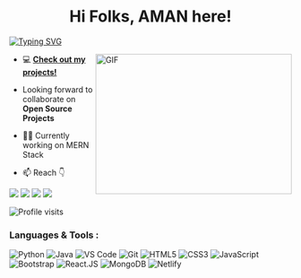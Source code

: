 <h1 align="center">Hi Folks, AMAN here!</h1>

<a href="https://git.io/typing-svg"><img src="https://readme-typing-svg.demolab.com?font=Fira+Code&pause=1000&color=F7F7F7&width=435&lines=I+magically+turn+caffeine+into+code+;and+transform+bugs+into+features.+;Don't+worry%2C+I've+got+99+problems%2C+;but+a+commit+ain't+one!" alt="Typing SVG" /></a>

<div id="header" >
  <img align="right" alt="GIF" width="350" height="250"  src="https://media.giphy.com/media/M9gbBd9nbDrOTu1Mqx/giphy.gif" />
</div>

- 💻 **[Check out my projects!](https://github.com/amansingh2426?tab=repositories)**
  
-  Looking forward to collaborate on **Open Source Projects**

- 👨‍💻 Currently working on MERN Stack

- 📫 Reach 👇<br>

[![](https://img.shields.io/badge/-amansingh-blue?style=for-the-badge&logo=Linkedin&logoColor=white&link=https://www.linkedin.com/in/aman-singh-60bab624a/)](https://www.linkedin.com/in/aman-singh-60bab624a/)
[![](https://img.shields.io/badge/-har.xsh._-purple?style=for-the-badge&logo=instagram&logoColor=white&link=https://www.instagram.com/har.xsh._/)](https://www.instagram.com/har.xsh._/)
[![](https://img.shields.io/badge/-amanvns220@gmail.com-c14438?style=for-the-badge&logo=gmail&logoColor=white&link=mailto:Amansingh)](mailto:amanvns220@gmail.com)
[![](https://img.shields.io/badge/-harshkanoje-171515?style=for-the-badge&logo=github&logoColor=white)]((https://github.com/harshkanoje))

![Profile visits](https://visitor-badge.laobi.icu/badge?page_id=harshkanoje)

### Languages & Tools :

![Python](https://img.shields.io/badge/Python-FFD43B?style=for-the-badge&logo=python&logoColor=darkgreen)
![Java](https://img.shields.io/badge/Java-ED8B00?style=for-the-badge&logo=openjdk&logoColor=white)
![VS Code](https://img.shields.io/badge/Visual_Studio_Code-5D1A60?style=for-the-badge&logo=visual%20studio%20code&logoColor=white) 
![Git](https://img.shields.io/badge/Git-682181?style=for-the-badge&logo=git&logoColor=white) 
![HTML5](https://img.shields.io/badge/-HTML5-E34F26?style=for-the-badge&logo=html5&logoColor=white)
![CSS3](https://img.shields.io/badge/-CSS3-1572B6?style=for-the-badge&logo=css3)
![JavaScript](https://img.shields.io/badge/-JavaScript-black?style=for-the-badge&logo=javascript)
![Bootstrap](https://img.shields.io/badge/Bootstrap-563D7C?style=for-the-badge&logo=bootstrap&logoColor=white)
![React.JS](https://img.shields.io/badge/React_Native-20232A?style=for-the-badge&logo=react&logoColor=61DAFB)
![MongoDB](https://img.shields.io/badge/MongoDB-4EA94B?style=for-the-badge&logo=mongodb&logoColor=white)
![Netlify](https://img.shields.io/badge/Netlify-00C7B7?style=for-the-badge&logo=netlify&logoColor=white) 
<!---
<summary style="text-align : center"><b>💻 GitHub Profile Stats</b>
   
  <br/>
<table align="center">
  <tr align="center">
    <td align="center"><img src="https://github-readme-stats-ouuan.vercel.app/api?username=harshkanoje&theme=radical&include_all_commits=true&count_private=true&show_icons=true&hide_border=true"  display=block width=90% height=auto  alt="1" > </td>
   
   <td align="center"><img src="https://github-readme-streak-stats.herokuapp.com/?user=harshkanoje&theme=tokyonight&hide_border=true"  display=block width=90% height=auto alt="3" ></td>
   </tr>
   </table>
  <br/>
  </summary>

<p align="center">
<img src="http://github-profile-summary-cards.vercel.app/api/cards/profile-details?username=harshkanoje&theme=radical" height=auto width=80%"  />  
</p>
--->
<!---
harshkanoje/harshkanoje is a ✨ special ✨ repository because its `README.md` (this file) appears on your GitHub profile.
You can click the Preview link to take a look at your changes.
--->
